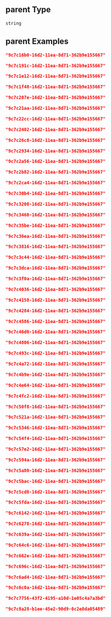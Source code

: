 ## parent Type

`string`

## parent Examples

```json
"9c7c16b0-16d2-11ea-8d71-362b9e155667"
```

```json
"9c7c191c-16d2-11ea-8d71-362b9e155667"
```

```json
"9c7c1e12-16d2-11ea-8d71-362b9e155667"
```

```json
"9c7c1f48-16d2-11ea-8d71-362b9e155667"
```

```json
"9c7c207e-16d2-11ea-8d71-362b9e155667"
```

```json
"9c7c21aa-16d2-11ea-8d71-362b9e155667"
```

```json
"9c7c22cc-16d2-11ea-8d71-362b9e155667"
```

```json
"9c7c2402-16d2-11ea-8d71-362b9e155667"
```

```json
"9c7c26c8-16d2-11ea-8d71-362b9e155667"
```

```json
"9c7c2934-16d2-11ea-8d71-362b9e155667"
```

```json
"9c7c2a56-16d2-11ea-8d71-362b9e155667"
```

```json
"9c7c2b82-16d2-11ea-8d71-362b9e155667"
```

```json
"9c7c2ca4-16d2-11ea-8d71-362b9e155667"
```

```json
"9c7c30b4-16d2-11ea-8d71-362b9e155667"
```

```json
"9c7c3208-16d2-11ea-8d71-362b9e155667"
```

```json
"9c7c3460-16d2-11ea-8d71-362b9e155667"
```

```json
"9c7c35be-16d2-11ea-8d71-362b9e155667"
```

```json
"9c7c36ea-16d2-11ea-8d71-362b9e155667"
```

```json
"9c7c3816-16d2-11ea-8d71-362b9e155667"
```

```json
"9c7c3c44-16d2-11ea-8d71-362b9e155667"
```

```json
"9c7c3dca-16d2-11ea-8d71-362b9e155667"
```

```json
"9c7c3f0a-16d2-11ea-8d71-362b9e155667"
```

```json
"9c7c4036-16d2-11ea-8d71-362b9e155667"
```

```json
"9c7c4158-16d2-11ea-8d71-362b9e155667"
```

```json
"9c7c4284-16d2-11ea-8d71-362b9e155667"
```

```json
"9c7c4586-16d2-11ea-8d71-362b9e155667"
```

```json
"9c7c46d0-16d2-11ea-8d71-362b9e155667"
```

```json
"9c7c4806-16d2-11ea-8d71-362b9e155667"
```

```json
"9c7c493c-16d2-11ea-8d71-362b9e155667"
```

```json
"9c7c4a72-16d2-11ea-8d71-362b9e155667"
```

```json
"9c7c4b9e-16d2-11ea-8d71-362b9e155667"
```

```json
"9c7c4e64-16d2-11ea-8d71-362b9e155667"
```

```json
"9c7c4fc2-16d2-11ea-8d71-362b9e155667"
```

```json
"9c7c50f8-16d2-11ea-8d71-362b9e155667"
```

```json
"9c7c521a-16d2-11ea-8d71-362b9e155667"
```

```json
"9c7c5346-16d2-11ea-8d71-362b9e155667"
```

```json
"9c7c54f4-16d2-11ea-8d71-362b9e155667"
```

```json
"9c7c57e2-16d2-11ea-8d71-362b9e155667"
```

```json
"9c7c594a-16d2-11ea-8d71-362b9e155667"
```

```json
"9c7c5a80-16d2-11ea-8d71-362b9e155667"
```

```json
"9c7c5bac-16d2-11ea-8d71-362b9e155667"
```

```json
"9c7c5cd8-16d2-11ea-8d71-362b9e155667"
```

```json
"9c7c5fda-16d2-11ea-8d71-362b9e155667"
```

```json
"9c7c6142-16d2-11ea-8d71-362b9e155667"
```

```json
"9c7c6278-16d2-11ea-8d71-362b9e155667"
```

```json
"9c7c639a-16d2-11ea-8d71-362b9e155667"
```

```json
"9c7c64c6-16d2-11ea-8d71-362b9e155667"
```

```json
"9c7c662e-16d2-11ea-8d71-362b9e155667"
```

```json
"9c7c696c-16d2-11ea-8d71-362b9e155667"
```

```json
"9c7c6ad4-16d2-11ea-8d71-362b9e155667"
```

```json
"9c7c6c0a-16d2-11ea-8d71-362b9e155667"
```

```json
"9c7c7756-43f2-4195-a10d-1e05c4a7a3bd"
```

```json
"9c7c8a28-b1ee-45e2-90d9-0c2e8da05489"
```
